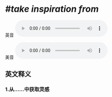 # ***\#take inspiration from*** 
英音
<audio src="./media/take inspiration from1_AAC.aac" controls="controls"></audio>

美音
<audio src="./media/take inspiration from2_AAC.aac" controls="controls"></audio>



  

英文释义
---
### 1.**从……中获取灵感**  


